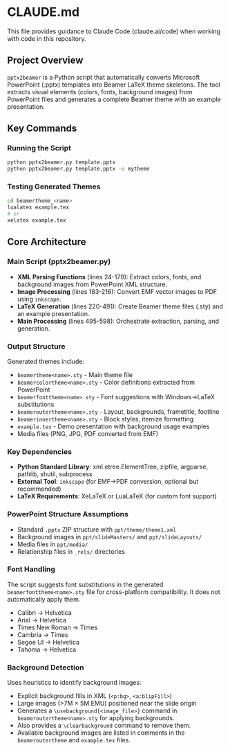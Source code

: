 # CLAUDE.md

This file provides guidance to Claude Code (claude.ai/code) when working with code in this repository.

## Project Overview

`pptx2beamer` is a Python script that automatically converts Microsoft PowerPoint (.pptx) templates into Beamer LaTeX theme skeletons. The tool extracts visual elements (colors, fonts, background images) from PowerPoint files and generates a complete Beamer theme with an example presentation.

## Key Commands

### Running the Script
```bash
python pptx2beamer.py template.pptx
python pptx2beamer.py template.pptx -o mytheme
```

### Testing Generated Themes
```bash
cd beamertheme_<name>
lualatex example.tex
# or
xelatex example.tex
```

## Core Architecture

### Main Script (pptx2beamer.py)
- **XML Parsing Functions** (lines 24-179): Extract colors, fonts, and background images from PowerPoint XML structure.
- **Image Processing** (lines 183-216): Convert EMF vector images to PDF using `inkscape`.
- **LaTeX Generation** (lines 220-491): Create Beamer theme files (.sty) and an example presentation.
- **Main Processing** (lines 495-598): Orchestrate extraction, parsing, and generation.

### Output Structure
Generated themes include:
- `beamertheme<name>.sty` - Main theme file
- `beamercolortheme<name>.sty` - Color definitions extracted from PowerPoint
- `beamerfonttheme<name>.sty` - Font suggestions with Windows→LaTeX substitutions
- `beameroutertheme<name>.sty` - Layout, backgrounds, frametitle, footline
- `beamerinnertheme<name>.sty` - Block styles, itemize formatting
- `example.tex` - Demo presentation with background usage examples
- Media files (PNG, JPG, PDF converted from EMF)

### Key Dependencies
- **Python Standard Library**: xml.etree.ElementTree, zipfile, argparse, pathlib, shutil, subprocess
- **External Tool**: `inkscape` (for EMF→PDF conversion, optional but recommended)
- **LaTeX Requirements**: XeLaTeX or LuaLaTeX (for custom font support)

### PowerPoint Structure Assumptions
- Standard `.pptx` ZIP structure with `ppt/theme/theme1.xml`
- Background images in `ppt/slideMasters/` and `ppt/slideLayouts/`
- Media files in `ppt/media/`
- Relationship files in `_rels/` directories

### Font Handling
The script suggests font substitutions in the generated `beamerfonttheme<name>.sty` file for cross-platform compatibility. It does not automatically apply them.
- Calibri → Helvetica
- Arial → Helvetica
- Times New Roman → Times
- Cambria → Times
- Segoe UI → Helvetica
- Tahoma → Helvetica

### Background Detection
Uses heuristics to identify background images:
- Explicit background fills in XML (`<p:bg>`, `<a:blipFill>`)
- Large images (>7M × 5M EMU) positioned near the slide origin
- Generates a `\usebackground{<image_file>}` command in `beameroutertheme<name>.sty` for applying backgrounds.
- Also provides a `\clearbackground` command to remove them.
- Available background images are listed in comments in the `beameroutertheme` and `example.tex` files.